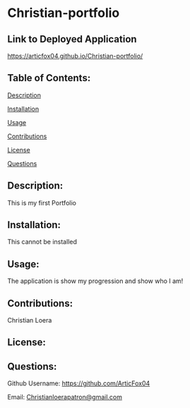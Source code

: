 # Christian-portfolio

## Link to Deployed Application
https://articfox04.github.io/Christian-portfolio/

## Table of Contents: 
[Description](#description)

[Installation](#installation)

[Usage](#usage)

[Contributions](#contributions)

[License](#license)

[Questions](#questions)

## Description: 
This is my first Portfolio

## Installation: 
This cannot be installed

## Usage: 
The application is show my progression and show who I am!

## Contributions: 
Christian Loera

## License: 

## Questions: 
Github Username: https://github.com/ArticFox04


Email: Christianloerapatron@gmail.com
